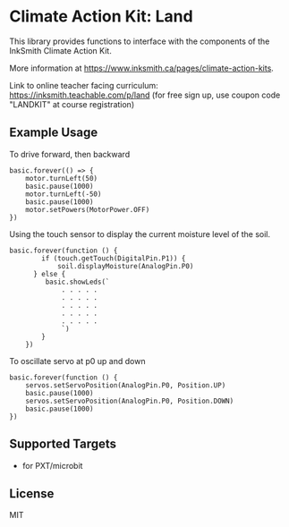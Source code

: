 # Climate Action Kit: Land

This library provides functions to interface with the components of the InkSmith Climate Action Kit. 

More information at https://www.inksmith.ca/pages/climate-action-kits.

Link to online teacher facing curriculum: https://inksmith.teachable.com/p/land (for free sign up, use coupon code "LANDKIT" at course registration)

## Example Usage
To drive forward, then backward
```blocks
basic.forever(() => {
    motor.turnLeft(50)
    basic.pause(1000)
    motor.turnLeft(-50)
    basic.pause(1000)
    motor.setPowers(MotorPower.OFF)
})
```
Using the touch sensor to display the current moisture level of the soil.
```blocks
basic.forever(function () {
        if (touch.getTouch(DigitalPin.P1)) {
            soil.displayMoisture(AnalogPin.P0)
      } else {
         basic.showLeds(`
             . . . . .
             . . . . .
             . . . . .
             . . . . .
             . . . . .
             `)
        }
    })
```
To oscillate servo at p0 up and down
```blocks
basic.forever(function () {
    servos.setServoPosition(AnalogPin.P0, Position.UP)
    basic.pause(1000)
    servos.setServoPosition(AnalogPin.P0, Position.DOWN)
    basic.pause(1000)
})
```
## Supported Targets

* for PXT/microbit

## License

MIT
